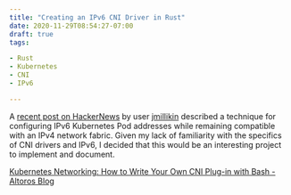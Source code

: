 ```yaml
---
title: "Creating an IPv6 CNI Driver in Rust"
date: 2020-11-29T08:54:27-07:00
draft: true
tags:

- Rust
- Kubernetes
- CNI
- IPv6

---
```


A [recent post on HackerNews](https://news.ycombinator.com/item?id=25245057) by
user [jmillikin](https://news.ycombinator.com/user?id=jmillikin) described a
technique for configuring IPv6 Kubernetes Pod addresses while remaining
compatible with an IPv4 network fabric. Given my lack of familiarity with the
specifics of CNI drivers and IPv6, I decided that this would be an interesting
project to implement and document.

<!--more-->

[Kubernetes Networking: How to Write Your Own CNI Plug-in with Bash - Altoros Blog](https://www.altoros.com/blog/kubernetes-networking-writing-your-own-simple-cni-plug-in-with-bash/)
